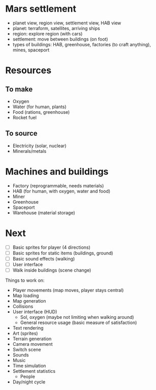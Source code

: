 # Mars settlement

- planet view, region view, settlement view, HAB view
- planet: terraform, satellites, arriving ships
- region: explore region (with cars)
- settlement: move between buildings (on foot)
- types of buildings: HAB, greenhouse, factories (to craft anything), mines, spaceport


# Resources
## To make
- Oxygen
- Water (for human, plants)
- Food (rations, greenhouse)
- Rocket fuel

## To source
- Electricity (solar, nuclear)
- Minerals/metals


# Machines and buildings
- Factory (reprogrammable, needs materials)
- HAB (for human, with oxygen, water and food)
- Miner
- Greenhouse
- Spaceport
- Warehouse (material storage)


# Next
- [ ] Basic sprites for player (4 directions)
- [ ] Basic sprites for static items (buildings, ground)
- [ ] Basic sound effects (walking)
- [ ] User interface
- [ ] Walk inside buildings (scene change)

Things to work on:
- Player movements (map moves, player stays central)
- Map loading
- Map generation
- Collisions
- User interface (HUD)
    - Sol, oxygen (maybe not limiting when walking around)
    - General resource usage (basic measure of satisfaction)
- Text rendering
- Art (sprites)
- Terrain generation
- Camera movement
- Switch scene
- Sounds
- Music
- Time simulation
- Settlement statistics
    - People
- Day/night cycle
